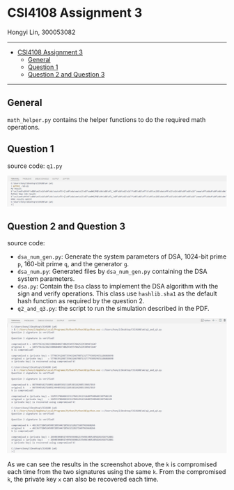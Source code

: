 # CSI4108 Assignment 3

Hongyi Lin, 300053082

***

- [CSI4108 Assignment 3](#csi4108-assignment-3)
  - [General](#general)
  - [Question 1](#question-1)
  - [Question 2 and Question 3](#question-2-and-question-3)

***

## General
`math_helper.py` contains the helper functions to do the required math operations.

## Question 1
source code: `q1.py`

![q1-res.png](q1-res.png)

## Question 2 and Question 3
source code:
* `dsa_num_gen.py`: Generate the system parameters of DSA, 1024-bit prime `p`, 160-bit prime `q`, and the generator `g`.
* `dsa_num.py`: Generated files by `dsa_num_gen.py` containing the DSA system parameters.
* `dsa.py`: Contain the `Dsa` class to implement the DSA algorithm with the sign and verify operations. This class use `hashlib.sha1` as the default hash function as required by the question 2.
* `q2_and_q3.py`: the script to run the simulation described in the PDF.

![q2-q3-res.png](q2-q3-res.png)

As we can see the results in the screenshot above, the `k` is compromised each time from the two signatures using the same `k`. From the compromised `k`, the private key `x` can also be recovered each time.
